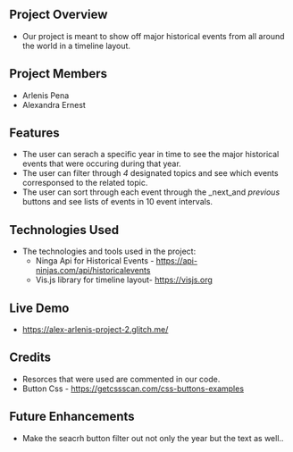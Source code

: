 ## **Project Overview**

- Our project is meant to show off major historical events from all around the world in a timeline layout.

## **Project Members**

- Arlenis Pena
- Alexandra Ernest

## **Features**

- The user can serach a specific year in time to see the major historical events that were occuring during that year.
- The user can filter through _4_ designated topics and see which events corresponsed to the related topic.
- The user can sort through each event through the _next_and _previous_ buttons and see lists of events in 10 event intervals. 

## **Technologies Used**

- The technologies and tools used in the project:
    - Ninga Api for Historical Events - https://api-ninjas.com/api/historicalevents 
    - Vis.js library for timeline layout- https://visjs.org
 
## **Live Demo**
- https://alex-arlenis-project-2.glitch.me/

## **Credits**

- Resorces that were used are commented in our code.
- Button Css - https://getcssscan.com/css-buttons-examples

## **Future Enhancements**

- Make the seacrh button filter out not only the year but the text as well..
